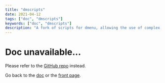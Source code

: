 ```yaml
---
title: "dmscripts"
date: 2021-04-12
tags: ["doc", "dmscripts"]
keywords: ["doc", "dmscripts"]
description: "A fork of scripts for dmenu, allowing the use of complex commands in a friendly way."
---
```


# Doc unavailable...
Please refer to the [GitHub repo](https://github.com/a2n-s/dmscripts) instead.

Go back to the [doc](/public/doc/config) or the [front page](/public).  
